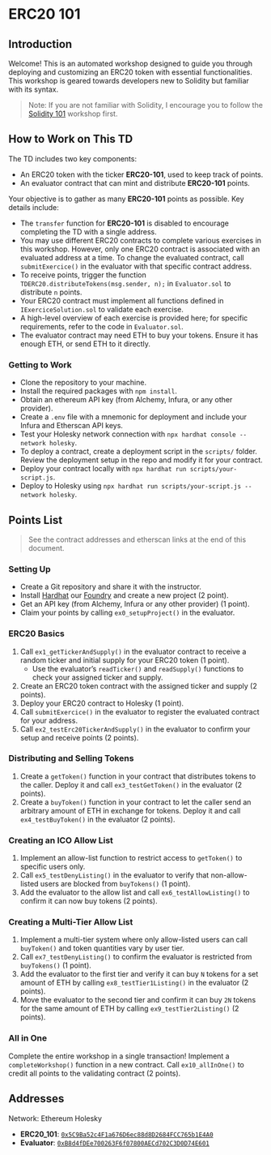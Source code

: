 # ERC20 101

## Introduction
Welcome! This is an automated workshop designed to guide you through deploying and customizing an ERC20 token with essential functionalities. This workshop is geared towards developers new to Solidity but familiar with its syntax.

> Note: If you are not familiar with Solidity, I encourage you to follow the [Solidity 101](../solidity-101/README.md) workshop first.

## How to Work on This TD
The TD includes two key components:
- An ERC20 token with the ticker **ERC20-101**, used to keep track of points.
- An evaluator contract that can mint and distribute **ERC20-101** points.

Your objective is to gather as many **ERC20-101** points as possible. Key details include:
- The `transfer` function for **ERC20-101** is disabled to encourage completing the TD with a single address.
- You may use different ERC20 contracts to complete various exercises in this workshop. However, only one ERC20 contract is associated with an evaluated address at a time. To change the evaluated contract, call `submitExercice()` in the evaluator with that specific contract address.
- To receive points, trigger the function `TDERC20.distributeTokens(msg.sender, n);` in `Evaluator.sol` to distribute `n` points.
- Your ERC20 contract must implement all functions defined in `IExerciceSolution.sol` to validate each exercise.
- A high-level overview of each exercise is provided here; for specific requirements, refer to the code in `Evaluator.sol`.
- The evaluator contract may need ETH to buy your tokens. Ensure it has enough ETH, or send ETH to it directly.

### Getting to Work
- Clone the repository to your machine.
- Install the required packages with `npm install`.
- Obtain an ethereum API key (from Alchemy, Infura, or any other provider).
- Create a `.env` file with a mnemonic for deployment and include your Infura and Etherscan API keys.
- Test your Holesky network connection with `npx hardhat console --network holesky`.
- To deploy a contract, create a deployment script in the `scripts/` folder. Review the deployment setup in the repo and modify it for your contract.
- Deploy your contract locally with `npx hardhat run scripts/your-script.js`.
- Deploy to Holesky using `npx hardhat run scripts/your-script.js --network holesky`.

## Points List
> See the contract addresses and etherscan links at the end of this document.

### Setting Up
- Create a Git repository and share it with the instructor.
- Install [Hardhat](https://hardhat.org/) our [Foundry](https://book.getfoundry.sh/) and create a new project (2 point).
- Get an API key (from Alchemy, Infura or any other provider) (1 point). 
- Claim your points by calling `ex0_setupProject()` in the evaluator.

### ERC20 Basics
1. Call `ex1_getTickerAndSupply()` in the evaluator contract to receive a random ticker and initial supply for your ERC20 token (1 point).
   - Use the evaluator’s `readTicker()` and `readSupply()` functions to check your assigned ticker and supply.
2. Create an ERC20 token contract with the assigned ticker and supply (2 points).
3. Deploy your ERC20 contract to Holesky (1 point).
4. Call `submitExercice()` in the evaluator to register the evaluated contract for your address.
5. Call `ex2_testErc20TickerAndSupply()` in the evaluator to confirm your setup and receive points (2 points).

### Distributing and Selling Tokens
1. Create a `getToken()` function in your contract that distributes tokens to the caller. Deploy it and call `ex3_testGetToken()` in the evaluator (2 points).
2. Create a `buyToken()` function in your contract to let the caller send an arbitrary amount of ETH in exchange for tokens. Deploy it and call `ex4_testBuyToken()` in the evaluator (2 points).

### Creating an ICO Allow List
1. Implement an allow-list function to restrict access to `getToken()` to specific users only.
2. Call `ex5_testDenyListing()` in the evaluator to verify that non-allow-listed users are blocked from `buyTokens()` (1 point).
3. Add the evaluator to the allow list and call `ex6_testAllowListing()` to confirm it can now buy tokens (2 points).

### Creating a Multi-Tier Allow List
1. Implement a multi-tier system where only allow-listed users can call `buyToken()` and token quantities vary by user tier.
2. Call `ex7_testDenyListing()` to confirm the evaluator is restricted from `buyTokens()` (1 point).
3. Add the evaluator to the first tier and verify it can buy `N` tokens for a set amount of ETH by calling `ex8_testTier1Listing()` in the evaluator (2 points).
4. Move the evaluator to the second tier and confirm it can buy `2N` tokens for the same amount of ETH by calling `ex9_testTier2Listing()` (2 points).

### All in One
Complete the entire workshop in a single transaction! Implement a `completeWorkshop()` function in a new contract. Call `ex10_allInOne()` to credit all points to the validating contract (2 points).

## Addresses
Network: Ethereum Holesky
- **ERC20_101**: [`0x5C9Ba52c4F1a676D6ec88d8D2684FCC765b1E4A0`](https://holesky.etherscan.io/address/0x5C9Ba52c4F1a676D6ec88d8D2684FCC765b1E4A0)
- **Evaluator**: [`0xB8d4fDEe700263F6f07800AECd702C3D0D74E601`](https://holesky.etherscan.io/address/0xB8d4fDEe700263F6f07800AECd702C3D0D74E601)

